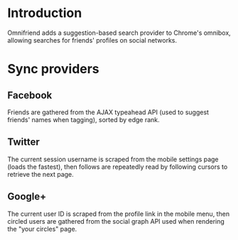Introduction
============

Omnifriend adds a suggestion-based search provider to Chrome's omnibox, allowing searches for friends' profiles on social networks.


Sync providers
==============

Facebook
--------

Friends are gathered from the AJAX typeahead API (used to suggest friends' names when tagging), sorted by edge rank.

Twitter
-------

The current session username is scraped from the mobile settings page (loads the fastest), then follows are repeatedly read by following cursors to retrieve the next page.

Google+
-------

The current user ID is scraped from the profile link in the mobile menu, then circled users are gathered from the social graph API used when rendering the "your circles" page.
